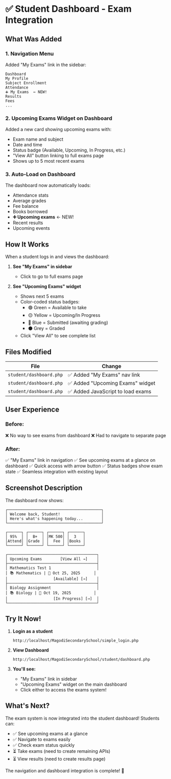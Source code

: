 # ✅ Student Dashboard - Exam Integration

## What Was Added

### 1. **Navigation Menu** 
Added "My Exams" link in the sidebar:
```
Dashboard
My Profile
Subject Enrollment
Attendance
➕ My Exams  ← NEW!
Results
Fees
...
```

### 2. **Upcoming Exams Widget on Dashboard**
Added a new card showing upcoming exams with:
- Exam name and subject
- Date and time
- Status badge (Available, Upcoming, In Progress, etc.)
- "View All" button linking to full exams page
- Shows up to 5 most recent exams

### 3. **Auto-Load on Dashboard**
The dashboard now automatically loads:
- Attendance stats
- Average grades
- Fee balance  
- Books borrowed
- **➕ Upcoming exams** ← NEW!
- Recent results
- Upcoming events

## How It Works

When a student logs in and views the dashboard:

1. **See "My Exams" in sidebar**
   - Click to go to full exams page

2. **See "Upcoming Exams" widget**
   - Shows next 5 exams
   - Color-coded status badges:
     - 🟢 Green = Available to take
     - 🟡 Yellow = Upcoming/In Progress
     - 🔵 Blue = Submitted (awaiting grading)
     - ⚫ Grey = Graded
   - Click "View All" to see complete list

## Files Modified

| File | Change |
|------|--------|
| `student/dashboard.php` | ✅ Added "My Exams" nav link |
| `student/dashboard.php` | ✅ Added "Upcoming Exams" widget |
| `student/dashboard.php` | ✅ Added JavaScript to load exams |

## User Experience

### Before:
❌ No way to see exams from dashboard
❌ Had to navigate to separate page

### After:
✅ "My Exams" link in navigation
✅ See upcoming exams at a glance on dashboard
✅ Quick access with arrow button
✅ Status badges show exam state
✅ Seamless integration with existing layout

## Screenshot Description

The dashboard now shows:

```
┌─────────────────────────────────────────┐
│ Welcome back, Student!                  │
│ Here's what's happening today...        │
└─────────────────────────────────────────┘

┌──────┐ ┌──────┐ ┌──────┐ ┌──────┐
│ 95%  │ │  B+  │ │MK 500│ │  3   │
│Attend│ │Grade │ │  Fee │ │Books │
└──────┘ └──────┘ └──────┘ └──────┘

┌───────────────────────────────────────┐
│ Upcoming Exams        [View All →]    │
├───────────────────────────────────────┤
│ Mathematics Test 1                    │
│ 📚 Mathematics | 📅 Oct 25, 2025      │
│                    [Available] [→]    │
├───────────────────────────────────────┤
│ Biology Assignment                    │
│ 📚 Biology | 📅 Oct 19, 2025          │
│                    [In Progress] [→]  │
└───────────────────────────────────────┘
```

## Try It Now!

1. **Login as a student**
   ```
   http://localhost/MagodiSecondarySchool/simple_login.php
   ```

2. **View Dashboard**
   ```
   http://localhost/MagodiSecondarySchool/student/dashboard.php
   ```

3. **You'll see:**
   - "My Exams" link in sidebar
   - "Upcoming Exams" widget on the main dashboard
   - Click either to access the exams system!

## What's Next?

The exam system is now integrated into the student dashboard! Students can:
- ✅ See upcoming exams at a glance
- ✅ Navigate to exams easily
- ✅ Check exam status quickly
- ⏳ Take exams (need to create remaining APIs)
- ⏳ View results (need to create results page)

The navigation and dashboard integration is complete! 🎉

